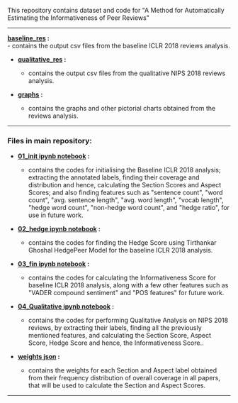This repository contains dataset and code for "A Method for Automatically Estimating the Informativeness of Peer Reviews" 


------

**[baseline_res](https://github.com/submitaccount/anonsub/tree/main/baseline_res) :**<br />
    - contains the output csv files from the baseline ICLR 2018 reviews analysis.<br />
    
- **[qualitative_res](https://github.com/submitaccount/anonsub/tree/main/qualitative_res) :**<br />
    - contains the output csv files from the qualitative NIPS 2018 reviews analysis.<br />
  
- **[graphs](https://github.com/submitaccount/anonsub/tree/main/graphs) :**<br />
    - contains the graphs and other pictorial charts obtained from the reviews analysis.<br />
    
------

### Files in main repository:

- **[01_init ipynb notebook](https://github.com/pripat-2002/Review_Informativeness/blob/main/Golden_Informativeness_Score_01_init.ipynb) :**<br />
  - contains the codes for initialising the Baseline ICLR 2018 analysis; extracting the annotated labels, finding their coverage and distribution and hence, calculating the Section Scores and Aspect Scores; and also finding features such as "sentence count", "word count", "avg. sentence length", "avg. word length", "vocab length", "hedge word count", "non-hedge word count", and "hedge ratio", for use in future work.<br />

- **[02_hedge ipynb notebook](https://github.com/pripat-2002/Review_Informativeness/blob/main/Golden_Informativeness_Score_02_hedge.ipynb) :**<br />
  - contains the codes for finding the Hedge Score using Tirthankar Ghoshal HedgePeer Model for the baseline ICLR 2018 analysis.<br />

- **[03_fin ipynb notebook](https://github.com/pripat-2002/Review_Informativeness/blob/main/Golden_Informativeness_Score_03_fin.ipynb) :**<br />
  - contains the codes for calculating the Informativeness Score for baseline ICLR 2018 analysis, along with a few other features such as "VADER compound sentiment" and "POS features" for future work.<br />
  
- **[04_Qualitative ipynb notebook](https://github.com/pripat-2002/Review_Informativeness/blob/main/Golden_Informativeness_Score_04_Qualitative.ipynb) :**<br />
  - contains the codes for performing Qualitative Analysis on NIPS 2018 reviews, by extracting their labels, finding all the previously mentioned features, and calculating the Section Score, Aspect Score, Hedge Score and hence, the Informativeness Score..
  
- **[weights json](https://github.com/pripat-2002/Review_Informativeness/blob/main/weights.json) :**<br />
  - contains the weights for each Section and Aspect label obtained from their frequency distribution of overall coverage in all papers, that will be used to calculate the Section and Aspect Scores.

------
